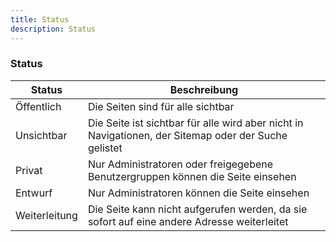 ```yaml
---
title: Status
description: Status
---
```


### Status

| Status        | Beschreibung                                                                                         |
|---------------|------------------------------------------------------------------------------------------------------|
| Öffentlich    | Die Seiten sind für alle sichtbar                                                                    |
| Unsichtbar    | Die Seite ist sichtbar für alle wird aber nicht in Navigationen, der Sitemap oder der Suche gelistet |
| Privat        | Nur Administratoren oder freigegebene Benutzergruppen können die Seite einsehen                      |
| Entwurf       | Nur Administratoren können die Seite einsehen                                                        |
| Weiterleitung | Die Seite kann nicht aufgerufen werden, da sie sofort auf eine andere Adresse weiterleitet           |
